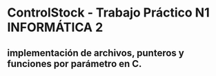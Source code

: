 # ControlStock - Trabajo Práctico N1 INFORMÁTICA 2

## implementación de archivos, punteros y funciones por parámetro en C.

